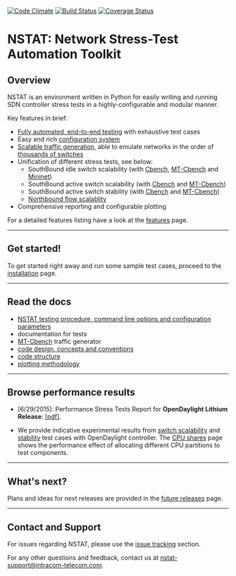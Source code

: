 [![Code Climate](https://codeclimate.com/github/intracom-telecom-sdn/nstat/badges/gpa.svg)](https://codeclimate.com/github/intracom-telecom-sdn/nstat)
[![Build Status](https://travis-ci.org/intracom-telecom-sdn/nstat.svg?branch=master)](https://travis-ci.org/intracom-telecom-sdn/nstat)
[![Coverage Status](https://coveralls.io/repos/intracom-telecom-sdn/nstat/badge.svg?branch=master&service=github)](https://coveralls.io/github/intracom-telecom-sdn/nstat?branch=master)


# NSTAT: Network Stress-Test Automation Toolkit

## Overview

NSTAT is an environment written in Python for easily writing and running
SDN controller stress tests in a highly-configurable and modular manner.

Key features in brief:
- [Fully automated, end-to-end testing](https://github.com/intracom-telecom-sdn/nstat/wiki/NSTAT#work-flow) with exhaustive test cases
- Easy and rich [configuration system](https://github.com/intracom-telecom-sdn/nstat/wiki/NSTAT#configuration-keys)
- [Scalable traffic generation](https://github.com/intracom-telecom-sdn/nstat/wiki/MT-Cbench),
  able to emulate networks in the order of [thousands of switches](https://github.com/intracom-telecom-sdn/NSTAT/wiki/odl_scalability_results_lithium)
- Unification of different stress tests, see below:
  * SouthBound idle switch scalability (with [Cbench](https://github.com/intracom-telecom-sdn/nstat/wiki/Southbound-idle-scalability-cbench),
  [MT-Cbench](https://github.com/intracom-telecom-sdn/nstat/wiki/Southbound-idle-scalability-mtcbench) and [Mininet](https://github.com/intracom-telecom-sdn/nstat/wiki/Southbound-idle-scalability-mininet))
  * SouthBound active switch scalability (with [Cbench](https://github.com/intracom-telecom-sdn/nstat/wiki/Southbound-active-scalability-cbench)
  and [MT-Cbench](https://github.com/intracom-telecom-sdn/nstat/wiki/Southbound-active-scalability-mtcbench))
  * SouthBound active switch stability (with [Cbench](https://github.com/intracom-telecom-sdn/nstat/wiki/Southbound-active-stability-cbench)
  and [MT-Cbench](https://github.com/intracom-telecom-sdn/nstat/wiki/Southbound-active-stability-mtcbench))
  * [Northbound flow scalablity](https://github.com/intracom-telecom-sdn/nstat/wiki/Northbound-active-scalability-mininet)
- Comprehensive reporting and configurable plotting

For a detailed features listing have a look at the [features](https://github.com/intracom-telecom-sdn/nstat/wiki/Features) page.

-----------------------------------------------------------

## Get started!

To get started right away and run some sample test cases, proceed to the
[installation](https://github.com/intracom-telecom-sdn/nstat/wiki/Installation)
page.

-----------------------------------------------------------

## Read the docs

- [NSTAT testing procedure, command line options and configuration parameters](https://github.com/intracom-telecom-sdn/nstat/wiki/NSTAT)
- documentation for tests
- [MT-Cbench](https://github.com/intracom-telecom-sdn/nstat/wiki/MT-Cbench) traffic generator
- [code design, concepts and conventions](https://github.com/intracom-telecom-sdn/nstat/wiki/Code-design)
- [code structure](https://github.com/intracom-telecom-sdn/nstat/wiki/Code-design#code-structure)
- [plotting methodology](https://github.com/intracom-telecom-sdn/nstat/wiki/Plotting)

-----------------------------------------------------------

## Browse performance results

- [6/29/2015]: Performance Stress Tests Report for **OpenDaylight Lithium Release**: [[pdf]](https://raw.githubusercontent.com/wiki/intracom-telecom-sdn/nstat/files/ODL_performance_report_v1.0.pdf).

- We provide indicative experimental results from [switch  scalability](https://github.com/intracom-telecom-sdn/nstat/wiki/ODL-scalability-results)
and [stability](https://github.com/intracom-telecom-sdn/nstat/wiki/ODL-stability-results)
test cases with OpenDaylight controller. The [CPU shares](https://github.com/intracom-telecom-sdn/nstat/wiki/Cpu-shares) page
shows the performance effect of allocating different CPU partitions
to test components.

-----------------------------------------------------------

## What's next?

Plans and ideas for next releases are provided in the [future releases](https://github.com/intracom-telecom-sdn/nstat/wiki/Future-releases) page.

-----------------------------------------------------------

## Contact and Support

For issues regarding NSTAT, please use the [issue tracking](https://github.com/intracom-telecom-sdn/nstat/issues) section.

For any other questions and feedback, contact us at [nstat-support@intracom-telecom.com](mailto:nstat-support@intracom-telecom.com).

